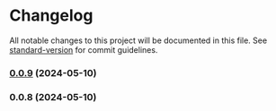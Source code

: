 # Changelog

All notable changes to this project will be documented in this file. See [standard-version](https://github.com/conventional-changelog/standard-version) for commit guidelines.

### [0.0.9](https://github.com/Developer27149/dir-hunter/compare/v0.0.8...v0.0.9) (2024-05-10)

### 0.0.8 (2024-05-10)
